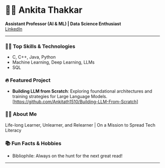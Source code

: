 # 👩‍🏫 Ankita Thakkar

**Assistant Professor (AI & ML) | Data Science Enthusiast**  
[LinkedIn](https://www.linkedin.com/in/ankita-thakkar-08b3526b/)

---

### 🧑‍💻 Top Skills & Technologies
- C, C++, Java, Python
- Machine Learning, Deep Learning, LLMs
- SQL

### 🔥 Featured Project
- **Building LLM from Scratch**: Exploring foundational architectures and training strategies for Large Language Models. [https://github.com/Ankitath1510/Building-LLM-From-Scratch] 

### 👩‍🎓 About Me
Life-long Learner, Unlearner, and Relearner | On a Mission to Spread Tech Literacy

### 📚 Fun Facts & Hobbies
- Bibliophile: Always on the hunt for the next great read!

---
